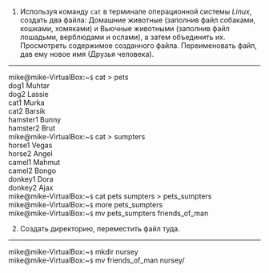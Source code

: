 1. Используя команду `cat` в терминале операционной системы *Linux*, создать
два файла: Домашние животные (заполнив файл собаками, кошками,
хомяками) и Вьючные животными (заполнив файл лошадьми, верблюдами и
ослами), а затем объединить их. Просмотреть содержимое созданного файла.
Переименовать файл, дав ему новое имя (Друзья человека).
-----
mike@mike-VirtualBox:~`$` cat > pets  
dog1 Muhtar    
dog2 Lassie  
cat1 Murka  
cat2 Barsik  
hamster1 Bunny  
hamster2 Brut  
mike@mike-VirtualBox:~`$` cat > sumpters  
horse1 Vegas  
horse2 Angel  
camel1 Mahmut  
camel2 Bongo  
donkey1 Dora  
donkey2 Ajax  
mike@mike-VirtualBox:~`$` cat pets sumpters > pets_sumpters  
mike@mike-VirtualBox:~`$` more pets_sumpters  
mike@mike-VirtualBox:~`$` mv pets_sumpters friends_of_man  

2. Создать директорию, переместить файл туда.
-----
mike@mike-VirtualBox:~`$` mkdir nursey  
mike@mike-VirtualBox:~`$` mv friends_of_man nursey/
